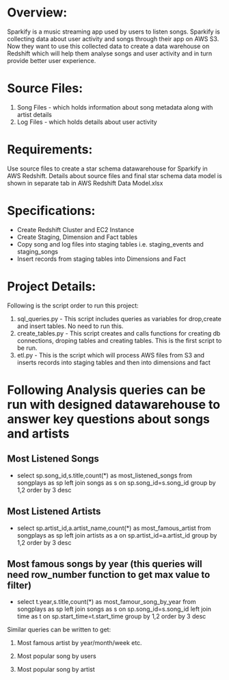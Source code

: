 # Overview:

Sparkify is a music streaming app used by users to listen songs. Sparkify is collecting data about user activity and songs through their app on AWS S3. Now they want to use this collected data to create a data warehouse on Redshift which will help them analyse songs and user activity and in turn provide better user experience.

# Source Files:

1) Song Files - which holds information about song metadata along with artist details
2) Log Files - which holds details about user activity 

# Requirements:

Use source files to create a star schema datawarehouse for Sparkify in AWS Redshift.
Details about source files and final star schema data model is shown in separate tab in AWS Redshift Data Model.xlsx

# Specifications:

- Create Redshift Cluster and EC2 Instance
- Create Staging, Dimension and Fact tables
- Copy song and log files into staging tables i.e. staging_events and staging_songs
- Insert records from staging tables into Dimensions and Fact

# Project Details:
Following is the script order to run this project:

1) sql_queries.py - This script includes queries as variables for drop,create and insert tables. No need to run this.
2) create_tables.py - This script creates and calls functions for creating db connections, droping tables and creating tables. This is the first script to be run.
3) etl.py - This is the script which will process AWS files from S3 and inserts records into staging tables and then into dimensions and fact


# Following Analysis queries can be run with designed datawarehouse to answer key questions about songs and artists

## Most Listened Songs

- select sp.song_id,s.title,count(*) as most_listened_songs from songplays as sp left join songs as s on sp.song_id=s.song_id group by 1,2 order by 3 desc

## Most Listened Artists

- select sp.artist_id,a.artist_name,count(*) as most_famous_artist from songplays as sp left join artists as a on sp.artist_id=a.artist_id group by 1,2 order by 3 desc

## Most famous songs by year (this queries will need row_number function to get max value to filter)

- select t.year,s.title,count(*) as most_famour_song_by_year from songplays as sp left join songs as s on sp.song_id=s.song_id left join time as t on sp.start_time=t.start_time group by 1,2 order by 3 desc


Similar queries can be written to get:

1) Most famous artist by year/month/week etc.

2) Most popular song by users

3) Most popular song by artist

